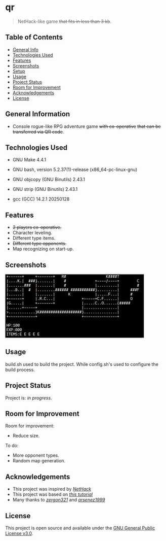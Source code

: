 # qr

> NetHack-like game ~~that fits in less than 3 kb~~.

## Table of Contents

* [General Info](#general-information)
* [Technologies Used](#technologies-used)
* [Features](#features)
* [Screenshots](#screenshots)
* [Setup](#setup)
* [Usage](#usage)
* [Project Status](#project-status)
* [Room for Improvement](#room-for-improvement)
* [Acknowledgements](#acknowledgements)
* [License](#license)

## General Information

* Console rogue-like RPG adventure game ~~with co-operative~~ ~~that can be transferred via QR code~~.

## Technologies Used

<!--
Copyright (C) 1988-2023 Free Software Foundation, Inc.
License GPLv3+: GNU GPL version 3 or later <https://gnu.org/licenses/gpl.html>
This is free software: you are free to change and redistribute it.
There is NO WARRANTY, to the extent permitted by law.
-->
* GNU Make 4.4.1
<!--
Copyright (C) 2022 Free Software Foundation, Inc.
License GPLv3+: GNU GPL version 3 or later <http://gnu.org/licenses/gpl.html>

This is free software; you are free to change and redistribute it.
There is NO WARRANTY, to the extent permitted by law.
-->
* GNU bash, version 5.2.37(1)-release (x86\_64-pc-linux-gnu)
<!--
Copyright (C) 2024 Free Software Foundation, Inc.
This program is free software; you may redistribute it under the terms of
the GNU General Public License version 3 or (at your option) any later version.
This program has absolutely no warranty.
-->
* GNU objcopy (GNU Binutils) 2.43.1
<!--
Copyright (C) 2024 Free Software Foundation, Inc.
This program is free software; you may redistribute it under the terms of
the GNU General Public License version 3 or (at your option) any later version.
This program has absolutely no warranty.
-->
* GNU strip (GNU Binutils) 2.43.1
<!--
Copyright (C) 2024 Free Software Foundation, Inc.
This is free software; see the source for copying conditions.  There is NO
warranty; not even for MERCHANTABILITY or FITNESS FOR A PARTICULAR PURPOSE.
-->
* gcc (GCC) 14.2.1 20250128

## Features

* ~~2 players co-operative.~~
* Character leveling.
* Different type items.
* ~~Different type opponents.~~
* Map recognizing on start-up.

## Screenshots

![Gameplay screenshot](./screenshots/1.jpg)

## Usage

build.sh used to build the project. While config.sh's used to configure the build process.

## Project Status

Project is: _in progress_.

## Room for Improvement

Room for improvement:

* Reduce size.

To do:

* More opponent types.
* Random map generation.

## Acknowledgements

* This project was inspired by [_NetHack_](https://github.com/NetHack/NetHack)
* This project was based on [_this tutorial_](https://www.youtube.com/watch?v=DfA2BKPOhCA)
* Many thanks to [_zergon321_](https://github.com/zergon321) and [_arsenez1999_](https://github.com/arsenez2006)

## License

This project is open source and available under the [GNU General Public License v3.0](https://github.com/lurkydismal/qr/blob/main/LICENSE).

